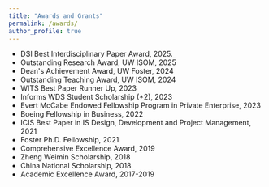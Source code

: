 ```yaml
---
title: "Awards and Grants"
permalink: /awards/
author_profile: true
---
```


- DSI Best Interdisciplinary Paper Award, 2025.
- Outstanding Research Award, UW ISOM, 2025
- Dean's Achievement Award, UW Foster, 2024
- Outstanding Teaching Award, UW ISOM, 2024
- WITS Best Paper Runner Up, 2023
- Informs WDS Student Scholarship (*2), 2023
- Evert McCabe Endowed Fellowship Program in Private Enterprise, 2023
- Boeing Fellowship in Business, 2022
- ICIS Best Paper in IS Design, Development and Project Management, 2021
- Foster Ph.D. Fellowship, 2021
- Comprehensive Excellence Award, 2019
- Zheng Weimin Scholarship, 2018
- China National Scholarship, 2018
- Academic Excellence Award, 2017-2019

